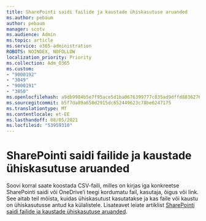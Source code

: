 ```yaml
---
title: SharePointi saidi failide ja kaustade ühiskasutuse aruanded
ms.author: pebaum
author: pebaum
manager: scotv
ms.audience: Admin
ms.topic: article
ms.service: o365-administration
ROBOTS: NOINDEX, NOFOLLOW
localization_priority: Priority
ms.collection: Adm_O365
ms.custom:
- "9000192"
- "3049"
- "9000191"
- "3050"
ms.openlocfilehash: a9db9984b5e7f95ace5d1ba0676399777c835ad9dffd8836276a07ed7e850262
ms.sourcegitcommit: b5f7da89a650d2915dc652449623c78be6247175
ms.translationtype: MT
ms.contentlocale: et-EE
ms.lasthandoff: 08/05/2021
ms.locfileid: "53959310"
---
```

# <a name="report-on-file-and-folder-sharing-in-a-sharepoint-site"></a>SharePointi saidi failide ja kaustade ühiskasutuse aruanded

Soovi korral saate koostada CSV-faili, milles on kirjas iga konkreetse SharePointi saidi või OneDrive’i teegi kordumatu fail, kasutaja, õigus või link. See aitab teil mõista, kuidas ühiskasutust kasutatakse ja kas faile või kaustu on ühiskasutusse antud ka külalistele. Lisateavet leiate artiklist [SharePointi saidi failide ja kaustade ühiskasutuse aruanded](https://docs.microsoft.com/sharepoint/sharing-reports).
